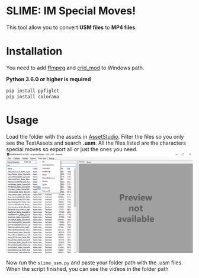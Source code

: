 # SLIME: IM Special Moves!

This tool allow you to convert **USM files** to **MP4 files**.


# Installation

You need to add [ffmpeg](https://www.gyan.dev/ffmpeg/builds/) and [crid_mod](https://cdn.discordapp.com/attachments/448202199852646431/708452992331939880/CRID.usmDemux_Tool_v1.02-mod.7z) to Windows path.

**Python 3.6.0 or higher is required**
```
pip install pyfiglet
pip install colorama
```



# Usage


Load the folder with the assets in [AssetStudio](https://github.com/Perfare/AssetStudio). Filter the files so you only see the TextAssets and search **.usm**. All the files listed are the characters special moves so export all or just the ones you need.
![AssetStudio Example](images/01.png)

Now run the `slime_usm.py` and paste your folder path with the .usm files. When the script finished, you can see the videos in the folder path 